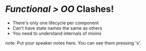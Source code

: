 # <em class="highlight antipattern">Functional > OO</em> Clashes!

* There's only one lifecycle per component
* Can't have state names the same as others
* You need to understand internals of mixins

note:
    Put your speaker notes here.
    You can see them pressing 's'.

